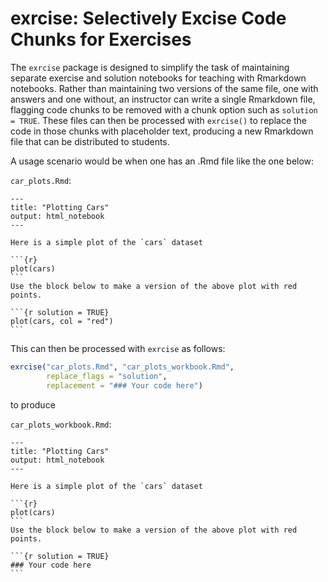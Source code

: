 # exrcise: Selectively Excise Code Chunks for Exercises

The `exrcise` package is designed to simplify the task of maintaining separate exercise and solution notebooks for teaching with Rmarkdown notebooks.
Rather than maintaining two versions of the same file, one with answers and one without, an instructor can write a single Rmarkdown file, flagging code chunks to be removed with a chunk option such as `solution = TRUE`.
These files can then be processed with `exrcise()` to replace the code in those chunks with placeholder text, producing a new Rmarkdown file that can be distributed to students.

A usage scenario would be when one has an .Rmd file like the one below:

`car_plots.Rmd`:

~~~
---
title: "Plotting Cars"
output: html_notebook
---

Here is a simple plot of the `cars` dataset

```{r}
plot(cars)
```
Use the block below to make a version of the above plot with red points.

```{r solution = TRUE}
plot(cars, col = "red")
```
~~~

This can then be processed with `exrcise` as follows:

```r
exrcise("car_plots.Rmd", "car_plots_workbook.Rmd",
        replace_flags = "solution",
        replacement = "### Your code here")
```

to produce

`car_plots_workbook.Rmd`:

~~~
---
title: "Plotting Cars"
output: html_notebook
---

Here is a simple plot of the `cars` dataset

```{r}
plot(cars)
```
Use the block below to make a version of the above plot with red points.

```{r solution = TRUE}
### Your code here
```
~~~